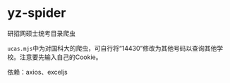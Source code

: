 # yz-spider
研招网硕士统考目录爬虫

`ucas.mjs`中为对国科大的爬虫，可自行将“14430”修改为其他号码以查询其他学校。注意要先输入自己的Cookie。

依赖：axios、exceljs
